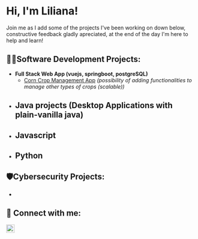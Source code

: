 <h1>Hi, I'm Liliana!</h1>

Join me as I add some of the projects I've been working on down below, constructive feedback gladly apreciated, at the end of the day I'm here to help and learn!

<h2>👩‍💻Software Development Projects:</h2>

- <b>Full Stack Web App (vuejs, springboot, postgreSQL)</b>
  - [Corn Crop Management App](https://github.com/lili111001/corn-crop-management/tree/main) <i>(possibility of adding functionalities to manage other types of crops (scalable))</i> 
- <b>Java projects (Desktop Applications with plain-vanilla java)</b>
  - 
- <b>Javascript</b>
  - 
- <b>Python</b>
  - 

<h2>🛡️Cybersecurity Projects:</h2>

- 

<h2> 🤳 Connect with me:</h2>

[<img align="left" alt="LilianaHernandez | LinkedIn" width="22px" src="https://cdn.jsdelivr.net/npm/simple-icons@v3/icons/linkedin.svg" />][linkedin]


[linkedin]: www.linkedin.com/in/liliana-hernández-617899296
